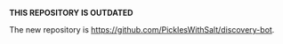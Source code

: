 **THIS REPOSITORY IS OUTDATED**

The new repository is https://github.com/PicklesWithSalt/discovery-bot.
